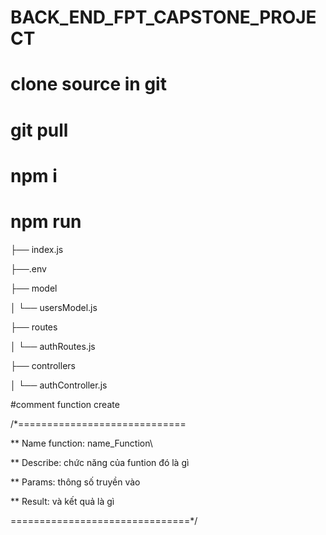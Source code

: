 ﻿# BACK_END_FPT_CAPSTONE_PROJECT

# clone source in git

# git pull

# npm i

# npm run

├── index.js

├──.env

├── model

│ └── usersModel.js

├── routes

│ └── authRoutes.js

├── controllers

│ └── authController.js

#comment function create

/*=============================

** Name function: name_Function\

** Describe: chức năng của funtion đó là gì

** Params: thông số truyền vào

** Result: và kết quả là gì

===============================*/
